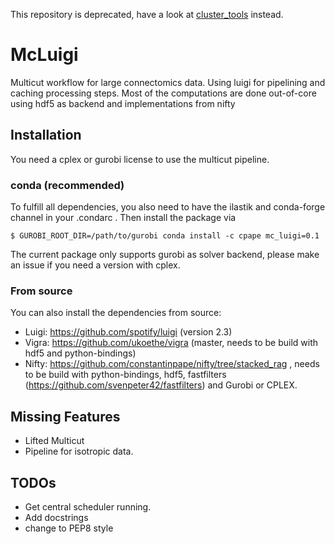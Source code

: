 This repository is deprecated, have a look at [cluster_tools](https://github.com/constantinpape/cluster_tools) instead.

# McLuigi

Multicut workflow for large connectomics data.
Using luigi for pipelining and caching processing steps.
Most of the computations are done out-of-core using hdf5 as backend and implementations from nifty

## Installation

You need a cplex or gurobi license to use the multicut pipeline.

### conda (recommended)

To fulfill all dependencies, you also need to have the ilastik and conda-forge channel in your .condarc .
Then install the package via
```
$ GUROBI_ROOT_DIR=/path/to/gurobi conda install -c cpape mc_luigi=0.1 
```
The current package only supports gurobi as solver backend, please make an issue if you need a version with cplex.

### From source

You can also install the dependencies from source:

* Luigi: https://github.com/spotify/luigi (version 2.3)
* Vigra: https://github.com/ukoethe/vigra (master, needs to be build with hdf5 and python-bindings)
* Nifty: https://github.com/constantinpape/nifty/tree/stacked_rag , needs to be build with python-bindings, hdf5, fastfilters (https://github.com/svenpeter42/fastfilters) and Gurobi or CPLEX.


## Missing Features

* Lifted Multicut
* Pipeline for isotropic data.

## TODOs

* Get central scheduler running.
* Add docstrings
* change to PEP8 style
